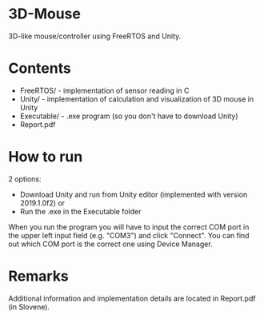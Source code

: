 # 3D-Mouse
3D-like mouse/controller using FreeRTOS and Unity.

# Contents

- FreeRTOS/ - implementation of sensor reading in C
- Unity/ - implementation of calculation and visualization of 3D mouse in Unity
- Executable/ - .exe program (so you don't have to download Unity)
- Report.pdf

# How to run
2 options:
- Download Unity and run from Unity editor (implemented with version 2019.1.0f2) or
- Run the .exe in the Executable folder

When you run the program you will have to input the correct COM port in the upper left input field (e.g. "COM3") and click "Connect".
You can find out which COM port is the correct one using Device Manager.

# Remarks

Additional information and implementation details are located in Report.pdf (in Slovene).
